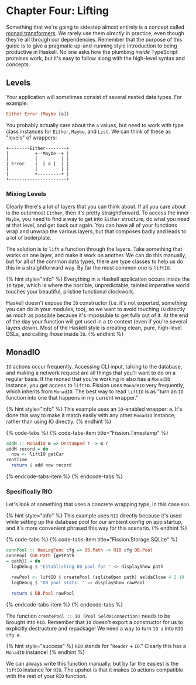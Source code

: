 # Chapter Four: Lifting

Something that we're going to sidestep almost entirely is a concept called [monad transformers](https://en.wikibooks.org/wiki/Haskell/Monad_transformers). We rarely use them _directly_ in practice, even though they're all through our dependencies. Remember that the purpose of this guide is to give a pragmatic up-and-running style introduction to being productive in Haskell. No one asks how the plumbing _inside_ TypeScript promises work, but it's easy to follow along with the high-level syntax and concepts.

## Levels

Your application will sometimes consist of several nested data types. For example:

```haskell
Either Error (Maybe [a])
```

You probably actually care about the `a` values, but need to work with type class instances for `Either`, `Maybe`, and `List`. We can think of these as "levels" of wrappers:

```text
+--------Either--------+
|          +--Maybe--+ |
|          |         | |
| Error    |  [ a ]  | |           
|          |         | |
|          +---------+ |
+----------------------+
```

### Mixing Levels

Clearly there's a lot of layers that you can think about. If all you care about is the outermost `Either`, then it's pretty straightforward. To access the inner `Maybe`, you need to find a way to get into `Either` structure, do what you need at that level, and get back out again. You can have all of your functions wrap and unwrap the various layers, but that composes badly and leads to a lot of boilerplate.

The solution is to `lift` a function through the layers. Take something that works on one layer, and make it work on another. We can do this manually, but for all of the common data types, there are type classes to help us do this in a straightforward way. By far the most common one is `liftIO`.

{% hint style="info" %}
Everything in a Haskell application occurs inside the `IO` type, which is where the horrible, unpredictable, tainted imperative world touches your beautiful, pristine functional clockwork.

Haskell doesn't expose the `IO` constructor \(i.e. it's not exported, something you can do in your modules, too\), so we want to avoid touching `IO` directly as much as possible because it's impossible to get fully out of it. At the end of the day your function will get used in a `IO` context \(even if you're several layers down\). Most of the Haskell style is creating clean, pure, high-level DSLs, and calling _those_ inside `IO`.
{% endhint %}

## MonadIO

`IO` actions occur frequently. Accessing CLI input, talking to the database, and making a network request are all things that you'll want to do on a regular basis. If the monad that you're working in also has a `MonadIO` instance, you get access to `liftIO`. Fission uses `MonadRIO` very frequently, which inherits from `MonadIO`. The best way to read `liftIO` is as "turn an `IO` function into one that happens in my current wrapper."

{% hint style="info" %}
This example uses an `IO`-enabled wrapper: `m`. It's done this way to make it match easily with any other `MonadIO` instance, rather than using IO directly.
{% endhint %}

{% code-tabs %}
{% code-tabs-item title="Fission.Timestamp" %}
```haskell
addM :: MonadIO m => Unstamped r -> m r
addM record = do
  now <- liftIO getCurrentTime
  return $ add now record
```
{% endcode-tabs-item %}
{% endcode-tabs %}

### Specifically RIO

Let's look at something that uses a concrete wrapping type, in this case `RIO`.

{% hint style="info" %}
This example uses `RIO` directly because it's used while setting up the database pool for our ambient config on app startup, and it's more convenient phrased this way for this scenario.
{% endhint %}

{% code-tabs %}
{% code-tabs-item title="Fission.Storage.SQLite" %}
```haskell
connPool :: HasLogFunc cfg => DB.Path -> RIO cfg DB.Pool
connPool (DB.Path {getPath = path}) = do
  logDebug $ "Establishing DB pool for " <> displayShow path

  rawPool <- liftIO $ createPool (sqliteOpen path) seldaClose 4 2 10
  logDebug $ "DB pool stats: " <> displayShow rawPool

  return $ DB.Pool rawPool
```
{% endcode-tabs-item %}
{% endcode-tabs %}

The function `createPool :: IO (Pool SeldaConnection)` needs to be brought into `RIO`. Remember that `IO` doesn't export a constructor for us to explicitly destructure and repackage! We need a way to turn `IO a` into `RIO cfg a`.

{% hint style="success" %}
`RIO` stands for "`Reader` + `IO`." Clearly this has a `MonadIO` instance! 
{% endhint %}

 We can always write this function manually, but by far the easiest is the `liftIO` instance for `RIO`. The upshot is that it makes `IO` actions compatible with the rest of your `RIO` function.

